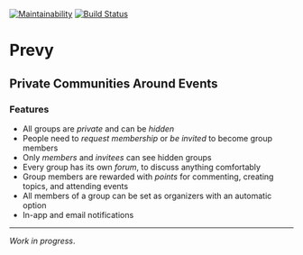 [![Maintainability](https://api.codeclimate.com/v1/badges/4ff8c244d2d53411887b/maintainability)](https://codeclimate.com/github/lujanfernaud/prevy/maintainability) [![Build Status](https://travis-ci.org/lujanfernaud/prevy.svg?branch=master)](https://travis-ci.org/lujanfernaud/prevy)

# Prevy

## Private Communities Around Events

### Features

- All groups are *private* and can be *hidden*
- People need to *request membership* or *be invited* to become group members
- Only *members* and *invitees* can see hidden groups
- Every group has its own *forum*, to discuss anything comfortably
- Group members are rewarded with *points* for commenting, creating topics, and attending events
- All members of a group can be set as organizers with an automatic option
- In-app and email notifications

---

*Work in progress*.
